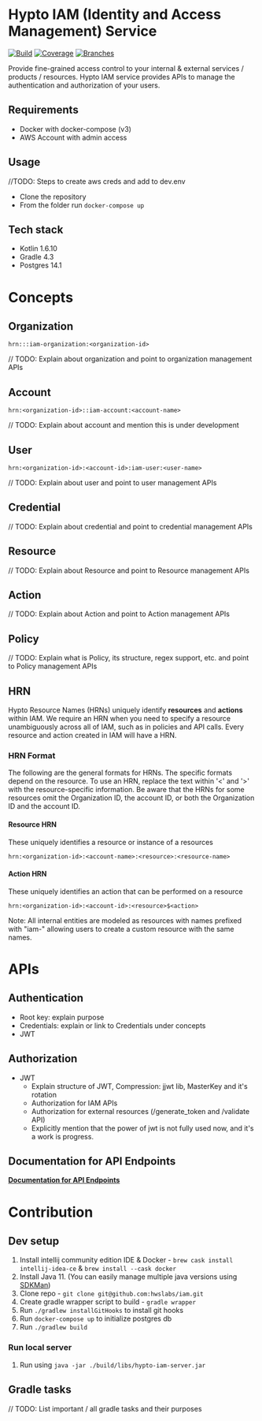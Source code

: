 # Hypto IAM (Identity and Access Management) Service

[![Build](https://github.com/hwslabs/iam/actions/workflows/build.yml/badge.svg)](https://github.com/hwslabs/iam/actions/workflows/build.yml)
[![Coverage](../badges/development/jacoco.svg)](https://github.com/hwslabs/iam/actions/workflows/build.yml)
[![Branches](../badges/development/branches.svg)](https://github.com/hwslabs/iam/actions/workflows/build.yml)

Provide fine-grained access control to your internal & external services / products / resources.
Hypto IAM service provides APIs to manage the authentication and authorization of your users.

## Requirements
* Docker with docker-compose (v3)
* AWS Account with admin access

## Usage
//TODO: Steps to create aws creds and add to dev.env
* Clone the repository 
* From the folder run `docker-compose up`

## Tech stack
* Kotlin 1.6.10
* Gradle 4.3
* Postgres 14.1

# Concepts

## Organization
    hrn:::iam-organization:<organization-id>
// TODO: Explain about organization and point to organization management APIs

## Account
    hrn:<organization-id>::iam-account:<account-name>
// TODO: Explain about account and mention this is under development

## User
    hrn:<organization-id>:<account-id>:iam-user:<user-name>
// TODO: Explain about user and point to user management APIs

## Credential
// TODO: Explain about credential and point to credential management APIs

## Resource
// TODO: Explain about Resource and point to Resource management APIs

## Action
// TODO: Explain about Action and point to Action management APIs

## Policy
// TODO: Explain what is Policy, its structure, regex support, etc. and point to Policy management APIs

## HRN

Hypto Resource Names (HRNs) uniquely identify **resources** and **actions** within IAM. We require an HRN when you need to
specify a resource unambiguously across all of IAM, such as in policies and API calls. Every resource and action created
in IAM will have a HRN.

### HRN Format

The following are the general formats for HRNs. The specific formats depend on the resource. To use an
HRN, replace the text within '<' and '>' with the resource-specific information. Be aware that the HRNs for
some resources omit the Organization ID, the account ID, or both the Organization ID and the account ID.

#### Resource HRN
These uniquely identifies a resource or instance of a resources

    hrn:<organization-id>:<account-name>:<resource>:<resource-name>

#### Action HRN
These uniquely identifies an action that can be performed on a resource

    hrn:<organization-id>:<account-id>:<resource>$<action>

Note: All internal entities are modeled as resources with names prefixed with "iam-" allowing users to create a custom
resource with the same names.

# APIs

## Authentication
- Root key: explain purpose
- Credentials: explain or link to Credentials under concepts
- JWT

## Authorization
- JWT
  - Explain structure of JWT, Compression: jjwt lib, MasterKey and it's rotation 
  - Authorization for IAM APIs
  - Authorization for external resources (/generate_token and /validate API)
  - Explicitly mention that the power of jwt is not fully used now, and it's a work is progress. 


## Documentation for API Endpoints

[**Documentation for API Endpoints**](docs/README.md)

# Contribution

## Dev setup
1. Install intellij community edition IDE & Docker -
  ```brew cask install intellij-idea-ce``` & ```brew install --cask docker```
2. Install Java 11. (You can easily manage multiple java versions using [SDKMan](https://sdkman.io/usage)) 
3. Clone repo - ```git clone git@github.com:hwslabs/iam.git```
4. Create gradle wrapper script to build - ```gradle wrapper```
5. Run ```./gradlew installGitHooks``` to install git hooks
6. Run ```docker-compose up``` to initialize postgres db
7. Run ```./gradlew build```

### Run local server
1. Run using ```java -jar ./build/libs/hypto-iam-server.jar```

## Gradle tasks
// TODO: List important / all gradle tasks and their purposes
